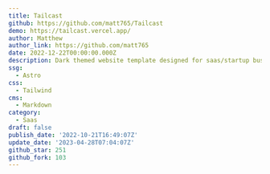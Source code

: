 ```yaml
---
title: Tailcast
github: https://github.com/matt765/Tailcast
demo: https://tailcast.vercel.app/
author: Matthew
author_link: https://github.com/matt765
date: 2022-12-22T00:00:00.000Z
description: Dark themed website template designed for saas/startup business.
ssg:
  - Astro
css:
  - Tailwind
cms:
  - Markdown
category:
  - Saas
draft: false
publish_date: '2022-10-21T16:49:07Z'
update_date: '2023-04-28T07:04:07Z'
github_star: 251
github_fork: 103
---
```

